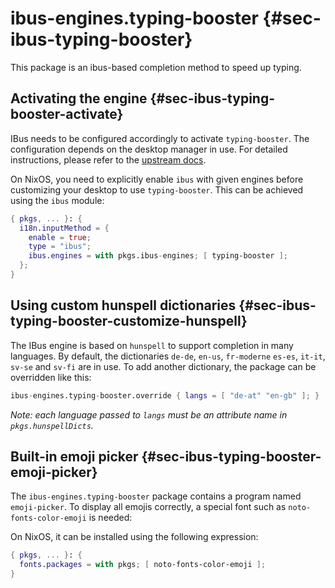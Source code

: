 # ibus-engines.typing-booster {#sec-ibus-typing-booster}

This package is an ibus-based completion method to speed up typing.

## Activating the engine {#sec-ibus-typing-booster-activate}

IBus needs to be configured accordingly to activate `typing-booster`. The configuration depends on the desktop manager in use. For detailed instructions, please refer to the [upstream docs](https://mike-fabian.github.io/ibus-typing-booster/).

On NixOS, you need to explicitly enable `ibus` with given engines before customizing your desktop to use `typing-booster`. This can be achieved using the `ibus` module:

```nix
{ pkgs, ... }: {
  i18n.inputMethod = {
    enable = true;
    type = "ibus";
    ibus.engines = with pkgs.ibus-engines; [ typing-booster ];
  };
}
```

## Using custom hunspell dictionaries {#sec-ibus-typing-booster-customize-hunspell}

The IBus engine is based on `hunspell` to support completion in many languages. By default, the dictionaries `de-de`, `en-us`, `fr-moderne` `es-es`, `it-it`, `sv-se` and `sv-fi` are in use. To add another dictionary, the package can be overridden like this:

```nix
ibus-engines.typing-booster.override { langs = [ "de-at" "en-gb" ]; }
```

_Note: each language passed to `langs` must be an attribute name in `pkgs.hunspellDicts`._

## Built-in emoji picker {#sec-ibus-typing-booster-emoji-picker}

The `ibus-engines.typing-booster` package contains a program named `emoji-picker`. To display all emojis correctly, a special font such as `noto-fonts-color-emoji` is needed:

On NixOS, it can be installed using the following expression:

```nix
{ pkgs, ... }: {
  fonts.packages = with pkgs; [ noto-fonts-color-emoji ];
}
```

